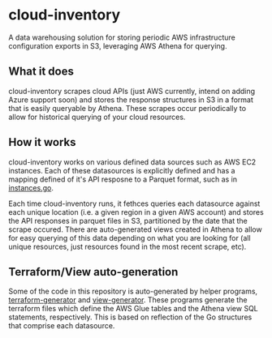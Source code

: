 # cloud-inventory

A data warehousing solution for storing periodic AWS infrastructure configuration exports in S3, leveraging AWS Athena for querying.

## What it does

cloud-inventory scrapes cloud APIs (just AWS currently, intend on adding Azure support soon) and stores the response structures in S3 in a format that is easily queryable by Athena. These scrapes occur periodically to allow for historical querying of your cloud resources.

## How it works

cloud-inventory works on various defined data sources such as AWS EC2 instances. Each of these datasources is explicitly defined and has a mapping defined of it's API resposne to a Parquet format, such as in [instances.go](./pkg/aws/ec2/instances.go).

Each time cloud-inventory runs, it fethces queries each datasource against each unique location (i.e. a given region in a given AWS account) and stores the API responses in parquet files in S3, partitioned by the date that the scrape occured. There are auto-generated views created in Athena to allow for easy querying of this data depending on what you are looking for (all unique resources, just resources found in the most recent scrape, etc).

## Terraform/View auto-generation

Some of the code in this repository is auto-generated by helper programs, [terraform-generator](./cmd/terraform-generator/terraform_generator.go) and [view-generator](./cmd/view-generator/view_generator.go). These programs generate the terraform files which define the AWS Glue tables and the Athena view SQL statements, respectively. This is based on reflection of the Go structures that comprise each datasource.